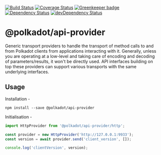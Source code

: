 [![Build Status](https://travis-ci.org/polkadot-js/api-provider.svg?branch=master)](https://travis-ci.org/polkadot-js/api-provider)
[![Coverage Status](https://coveralls.io/repos/github/polkadot-js/api-provider/badge.svg?branch=master)](https://coveralls.io/github/polkadot-js/api-provider?branch=master)
[![Greenkeeper badge](https://badges.greenkeeper.io/polkadot-js/api-provider.svg)](https://greenkeeper.io/)
[![Dependency Status](https://david-dm.org/polkadot-js/api-provider.svg)](https://david-dm.org/polkadot-js/api-provider)
[![devDependency Status](https://david-dm.org/polkadot-js/api-provider/dev-status.svg)](https://david-dm.org/polkadot-js/api-provider#info=devDependencies)

# @polkadot/api-provider

Generic transport providers to handle the transport of method calls to and from Polkadot clients from applications interacting with it. Generally, unless you are operating at a low-level and taking care of encoding and decoding of parameters/results, it won't be directly used. API interfaces building on top these providers can support various transports with the same underlying interfaces.

## Usage

Installation -

```
npm install --save @polkadot/api-provider
```

Initialisation -

```js
import HttpProvider from '@polkadot/api-provider/http';

const provider = new HttpProvider('http://127.0.0.1:9933');
const version = await provider.send('client_version', []);

console.log('clientVersion', version);
```
